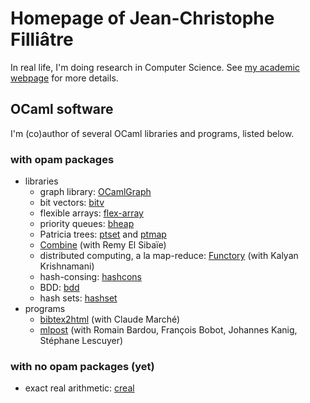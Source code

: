 # Homepage of Jean-Christophe Filliâtre

In real life, I'm doing research in Computer Science. See [my academic webpage](https://www.lri.fr/~filliatr/) for more details.

## OCaml software

I'm (co)author of several OCaml libraries and programs, listed below.

### with opam packages

* libraries
  * graph library: [OCamlGraph](https://github.com/backtracking/ocamlgraph)
  * bit vectors: [bitv](https://github.com/backtracking/bitv)
  * flexible arrays: [flex-array](https://github.com/backtracking/flex-array)
  * priority queues: [bheap](https://github.com/backtracking/bheap)
  * Patricia trees: [ptset](https://github.com/backtracking/ptset) and
    [ptmap](https://github.com/backtracking/ptmap)
  * [Combine](https://github.com/backtracking/combine) (with Remy El Sibaïe)
  * distributed computing, a la map-reduce: [Functory](https://github.com/backtracking/functory) (with Kalyan Krishnamani)
  * hash-consing: [hashcons](https://github.com/backtracking/ocaml-hashcons)
  * BDD: [bdd](https://github.com/backtracking/ocaml-bdd)
  * hash sets: [hashset](https://github.com/backtracking/hashset)
* programs
  * [bibtex2html](https://github.com/backtracking/bibtex2html) (with
    Claude Marché)
  * [mlpost](https://github.com/backtracking/mlpost) (with Romain
    Bardou, François Bobot, Johannes Kanig, Stéphane Lescuyer)

### with no opam packages (yet)

* exact real arithmetic: [creal](https://github.com/backtracking/creal)

